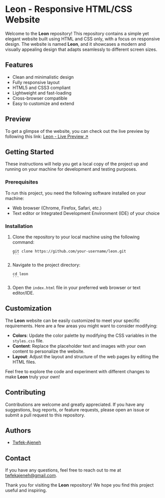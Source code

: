 # Leon - Responsive HTML/CSS Website

Welcome to the **Leon** repository! This repository contains a simple yet elegant website built using HTML and CSS only, with a focus on responsive design. The website is named **Leon**, and it showcases a modern and visually appealing design that adapts seamlessly to different screen sizes.

## Features

- Clean and minimalistic design
- Fully responsive layout
- HTML5 and CSS3 compliant
- Lightweight and fast-loading
- Cross-browser compatible
- Easy to customize and extend

## Preview

To get a glimpse of the website, you can check out the live preview by following this link: [Leon - Live Preview ↗](https://twfek-ajeneh.github.io/Leon-Html-Css-template/)

## Getting Started

These instructions will help you get a local copy of the project up and running on your machine for development and testing purposes.

### Prerequisites

To run this project, you need the following software installed on your machine:

- Web browser (Chrome, Firefox, Safari, etc.)
- Text editor or Integrated Development Environment (IDE) of your choice

### Installation

1. Clone the repository to your local machine using the following command:

   ````shell
   git clone https://github.com/your-username/leon.git
   ```

   ````

1. Navigate to the project directory:

   ````shell
   cd leon
   ```

   ````

1. Open the `index.html` file in your preferred web browser or text editor/IDE.

## Customization

The **Leon** website can be easily customized to meet your specific requirements. Here are a few areas you might want to consider modifying:

- **Colors**: Update the color palette by modifying the CSS variables in the `styles.css` file.
- **Content**: Replace the placeholder text and images with your own content to personalize the website.
- **Layout**: Adjust the layout and structure of the web pages by editing the HTML files.

Feel free to explore the code and experiment with different changes to make **Leon** truly your own!

## Contributing

Contributions are welcome and greatly appreciated. If you have any suggestions, bug reports, or feature requests, please open an issue or submit a pull request to this repository.

## Authors

- [Twfek-Ajeneh](https://github.com/Twfek-Ajeneh)

## Contact

If you have any questions, feel free to reach out to me at twfekajeneh@gmail.com.

Thank you for visiting the **Leon** repository! We hope you find this project useful and inspiring.
